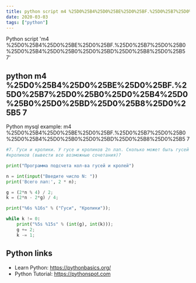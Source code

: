 ```yaml
---
title: python script m4 %25D0%25B4%25D0%25BE%25D0%25BF.%25D0%25B7%25D0%25B0%25D0%25B4%25D0%25B0%25D0%25BD%25D0%25B8%25D0%25B5 7 (snippet)
date: 2020-03-03
tags: ["python"]
---
```

Python script 'm4 %25D0%25B4%25D0%25BE%25D0%25BF.%25D0%25B7%25D0%25B0%25D0%25B4%25D0%25B0%25D0%25BD%25D0%25B8%25D0%25B5 7'


## python m4 %25D0%25B4%25D0%25BE%25D0%25BF.%25D0%25B7%25D0%25B0%25D0%25B4%25D0%25B0%25D0%25BD%25D0%25B8%25D0%25B5 7

Python mysql example: m4 %25D0%25B4%25D0%25BE%25D0%25BF.%25D0%25B7%25D0%25B0%25D0%25B4%25D0%25B0%25D0%25BD%25D0%25B8%25D0%25B5 7

```python
#7. Гуси и кролики. У гусе и кроликов 2n лап. Сколько может быть гусей и
#кроликов (вывести все возможные сочетания)?

print("Программа подсчета кол-ва гусей и кролей")

n = int(input("Введите число N: "))
print('Всего лап:', 2 * n);

g = (2*n % 4) / 2;
k = (2*n - 2*g) / 4;

print("%6s %16s" % ("Гуси", "Кролики"));

while k != 0:
    print("%5s %15s" % (int(g), int(k)));
    g += 2;
    k -= 1;

```

## Python links

- Learn Python: https://pythonbasics.org/
- Python Tutorial: https://pythonspot.com
